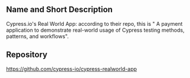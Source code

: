 ## Name and Short Description
Cypress.io's Real World App: according to their repo, this is " A payment application to demonstrate real-world usage of Cypress testing methods, patterns, and workflows".

## Repository
https://github.com/cypress-io/cypress-realworld-app
